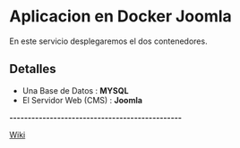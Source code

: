 # Aplicacion en Docker Joomla

En este servicio desplegaremos el dos contenedores.

## Detalles 

* Una Base de Datos : **MYSQL**
* El Servidor Web (CMS) : **Joomla**

**-----------------------------------------------**

[Wiki](https://es.wikipedia.org/wiki/Joomla)